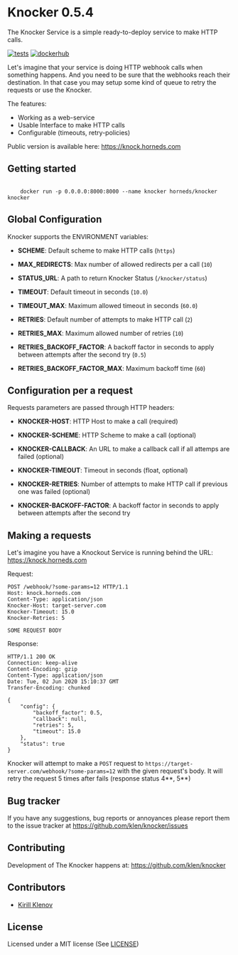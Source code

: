 # Knocker 0.5.4

The Knocker Service is a simple ready-to-deploy service to make HTTP calls.

[![tests](https://github.com/klen/knocker/workflows/tests/badge.svg)](https://github.com/klen/knocker/actions)
[![dockerhub](https://images.microbadger.com/badges/image/horneds/knocker.svg)](https://hub.docker.com/r/horneds/knocker)

Let's imagine that your service is doing HTTP webhook calls when something
happens. And you need to be sure that the webhooks reach their destination. In
that case you may setup some kind of queue to retry the requests or use the
Knocker.

The features:

- Working as a web-service
- Usable Interface to make HTTP calls
- Configurable (timeouts, retry-policies)

Public version is available here: https://knock.horneds.com


## Getting started

```shell

    docker run -p 0.0.0.0:8000:8000 --name knocker horneds/knocker knocker

```

## Global Configuration

Knocker supports the ENVIRONMENT variables:

- **SCHEME**: Default scheme to make HTTP calls (`https`)

- **MAX_REDIRECTS**: Max number of allowed redirects per a call (`10`)

- **STATUS_URL**: A path to return Knocker Status (`/knocker/status`)

- **TIMEOUT**: Default timeout in seconds (`10.0`)

- **TIMEOUT_MAX**: Maximum allowed timeout in seconds (`60.0`)

- **RETRIES**: Default number of attempts to make HTTP call (`2`)

- **RETRIES_MAX**: Maximum allowed number of retries (`10`)

- **RETRIES_BACKOFF_FACTOR**: A backoff factor in seconds to apply between
  attempts after the second try (`0.5`)

- **RETRIES_BACKOFF_FACTOR_MAX**: Maximum backoff time (`60`)

## Configuration per a request

Requests parameters are passed through HTTP headers:

- **KNOCKER-HOST**: HTTP Host to make a call (required)

- **KNOCKER-SCHEME**: HTTP Scheme to make a call (optional)

- **KNOCKER-CALLBACK**: An URL to make a callback call if all attemps are failed (optional)

- **KNOCKER-TIMEOUT**: Timeout in seconds (float, optional)

- **KNOCKER-RETRIES**: Number of attempts to make HTTP call if previous one was failed (optional)

- **KNOCKER-BACKOFF-FACTOR**: A backoff factor in seconds to apply between attempts after the second try


## Making a requests

Let's imagine you have a Knockout Service is running behind the URL: https://knock.horneds.com

Request:
```http
POST /webhook/?some-params=12 HTTP/1.1
Host: knock.horneds.com
Content-Type: application/json
Knocker-Host: target-server.com
Knocker-Timeout: 15.0
Knocker-Retries: 5

SOME REQUEST BODY
```

Response:
```http
HTTP/1.1 200 OK
Connection: keep-alive
Content-Encoding: gzip
Content-Type: application/json
Date: Tue, 02 Jun 2020 15:10:37 GMT
Transfer-Encoding: chunked

{
    "config": {
        "backoff_factor": 0.5,
        "callback": null,
        "retries": 5,
        "timeout": 15.0
    },
    "status": true
}
```

Knocker will attempt to make a `POST` request to
`https://target-server.com/webhook/?some-params=12` with the given request's
body. It will retry the request 5 times after fails (response status 4**, 5**)


## Bug tracker

If you have any suggestions, bug reports or annoyances please report them to
the issue tracker at https://github.com/klen/knocker/issues


## Contributing

Development of The Knocker happens at: https://github.com/klen/knocker


## Contributors

* [Kirill Klenov](https://github.com/klen)


##  License

Licensed under a MIT license (See [LICENSE](https://github.com/klen/knocker/blob/develop/LICENSE))
